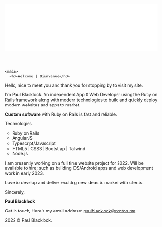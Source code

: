 <html lang="en">
  <head>
    <meta charset="utf-8" />
<meta name="viewport" content="width=device-width, initial-scale=1.0" />
<title>Paul Blacklock Rails | Web Dev: Rails app and web developer</title>

<meta name="description" content="Rails Developer" />

<link rel="stylesheet" href="css" />

  </head>
  <body class="default ">
    <header>
 <img src="logo.svg" alt="Logo" />
</header>

    <main>
      <h3>Welcome | Bienvenue</h3>

<p>Hello, nice to meet you and thank you for stopping by to visit my site.</p>

<p>I’m Paul Blacklock. An independent App &amp; Web Developer using the Ruby on Rails framework along with modern technologies to build and quickly deploy modern websites and apps to market.</p>

<p><b>Custom software</b> with Ruby on Rails is fast and reliable.</p>

<p>Technologies</p>

<ul type="circle">
<li> Ruby on Rails </li>
<li> AngularJS </li>
<li> Typescript/Javascript </li>
<li> HTML5 | CSS3 | Bootstrap | Tailwind</li>
<li> Node.js </li>
</ul>

<p>I am presently working on a full time website project for 2022. Will be available to hire; such as building iOS/Android apps and web development work in early 2023.</p>
<p>Love to develop and deliver exciting new ideas to market with clients.</p>

<p>Sincerely,</p>
<p><b>Paul Blacklock</b></p>
    </main>
     
<p>Get in touch, Here's my email address: <a href="mailto:paulblacklock@proton.me">paulblacklock@proton.me</a> </p> 
<p> 2022 &#169; Paul Blacklock. </p>
 

